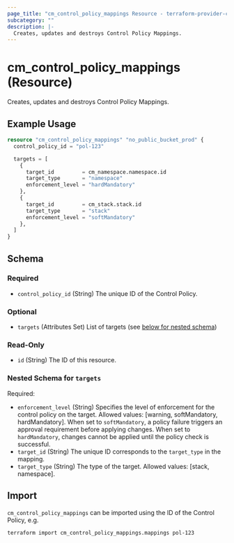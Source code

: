 ```yaml
---
page_title: "cm_control_policy_mappings Resource - terraform-provider-cm"
subcategory: ""
description: |-
  Creates, updates and destroys Control Policy Mappings.
---
```


# cm_control_policy_mappings (Resource)

Creates, updates and destroys Control Policy Mappings.

## Example Usage
```terraform
resource "cm_control_policy_mappings" "no_public_bucket_prod" {
  control_policy_id = "pol-123"

  targets = [
    {
      target_id         = cm_namespace.namespace.id
      target_type       = "namespace"
      enforcement_level = "hardMandatory"
    },
    {
      target_id         = cm_stack.stack.id
      target_type       = "stack"
      enforcement_level = "softMandatory"
    },
  ]
}
```

<!-- schema generated by tfplugindocs -->
## Schema

### Required

- `control_policy_id` (String) The unique ID of the Control Policy.

### Optional

- `targets` (Attributes Set) List of targets (see [below for nested schema](#nestedatt--targets))

### Read-Only

- `id` (String) The ID of this resource.

<a id="nestedatt--targets"></a>
### Nested Schema for `targets`

Required:

- `enforcement_level` (String) Specifies the level of enforcement for the control policy on the target. Allowed values: [warning, softMandatory, hardMandatory]. When set to `softMandatory`, a policy failure triggers an approval requirement before applying changes. When set to `hardMandatory`, changes cannot be applied until the policy check is successful.
- `target_id` (String) The unique ID corresponds to the `target_type` in the mapping.
- `target_type` (String) The type of the target. Allowed values: [stack, namespace].

## Import

`cm_control_policy_mappings` can be imported using the ID of the Control Policy, e.g.

```shell
terraform import cm_control_policy_mappings.mappings pol-123
```